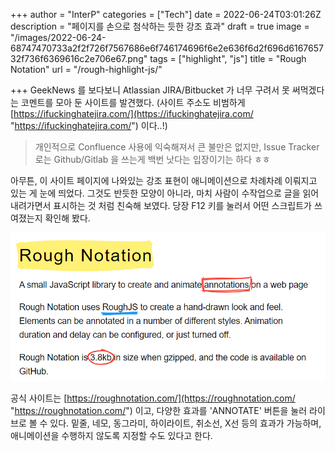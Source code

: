 +++
author = "InterP"
categories = ["Tech"]
date = 2022-06-24T03:01:26Z
description = "페이지를 손으로 첨삭하는 듯한 강조 효과"
draft = true
image = "/images/2022-06-24-68747470733a2f2f726f7567686e6f746174696f6e2e636f6d2f696d616765732f736f6369616c2e706e67.png"
tags = ["highlight", "js"]
title = "Rough Notation"
url = "/rough-highlight-js/"

+++
GeekNews 를 보다보니 Atlassian JIRA/Bitbucket 가 너무 구려서 못 써먹겠다는 코멘트를 모아 둔 사이트를 발견했다. (사이트 주소도 비범하게 [https://ifuckinghatejira.com/](https://ifuckinghatejira.com/ "https://ifuckinghatejira.com/") 이다..!)

> 개인적으로 Confluence 사용에 익숙해져서 큰 불만은 없지만, Issue Tracker 로는 Github/Gitlab 을 쓰는게 백번 낫다는 입장이기는 하다 ㅎㅎ

아무튼, 이 사이트 페이지에 나와있는 강조 표현이 애니메이션으로 차례차례 이뤄지고 있는 게 눈에 띄었다. 그것도 반듯한 모양이 아니라, 마치 사람이 수작업으로 글을 읽어내려가면서 표시하는 것 처럼 친숙해 보였다. 당장 F12 키를 눌러서 어떤 스크립트가 쓰여졌는지 확인해 봤다.

![Rough Notation main page](/images/2022-06-24-2022-06-24-131516.png "rough-notation-main-page")

공식 사이트는 [https://roughnotation.com/](https://roughnotation.com/ "https://roughnotation.com/") 이고, 다양한 효과를 'ANNOTATE' 버튼을 눌러 라이브로 볼 수 있다. 밑줄, 네모, 동그라미, 하이라이트, 취소선, X선 등의 효과가 가능하며, 애니메이션을 수행하지 않도록 지정할 수도 있다고 한다.